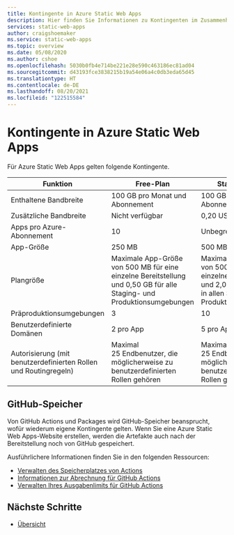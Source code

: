 ```yaml
---
title: Kontingente in Azure Static Web Apps
description: Hier finden Sie Informationen zu Kontingenten im Zusammenhang mit Azure Static Web Apps.
services: static-web-apps
author: craigshoemaker
ms.service: static-web-apps
ms.topic: overview
ms.date: 05/08/2020
ms.author: cshoe
ms.openlocfilehash: 5030b0fb4e714be221e28e590c463186ec81ad04
ms.sourcegitcommit: d43193fce3838215b19a54e06a4c0db3eda65d45
ms.translationtype: HT
ms.contentlocale: de-DE
ms.lasthandoff: 08/20/2021
ms.locfileid: "122515584"
---
```

# <a name="quotas-in-azure-static-web-apps"></a>Kontingente in Azure Static Web Apps

Für Azure Static Web Apps gelten folgende Kontingente.

| Funktion                     | Free-Plan        | Standard-Plan |
|-----------------------------|------------------|---------------|
| Enthaltene Bandbreite          | 100 GB pro Monat und Abonnement | 100 GB pro Monat und Abonnement |
| Zusätzliche Bandbreite           | Nicht verfügbar      | 0,20 USD pro GB |
| Apps pro Azure-Abonnement | 10               | Unbegrenzt |
| App-Größe                    | 250 MB           | 500 MB |
| Plangröße                   | Maximale App-Größe von 500 MB für eine einzelne Bereitstellung und 0,50 GB für alle Staging- und Produktionsumgebungen  | Maximale App-Größe von 500 MB für eine einzelne Bereitstellung und 2,00 GB kombiniert in allen Staging- und Produktionsumgebungen |
| Präproduktionsumgebungen | 3                | 10 |
| Benutzerdefinierte Domänen              | 2 pro App        | 5 pro App |
| Autorisierung (mit benutzerdefinierten Rollen und Routingregeln) | Maximal 25 Endbenutzer, die möglicherweise zu benutzerdefinierten Rollen gehören | Maximal 25 Endbenutzer, die möglicherweise zu benutzerdefinierten Rollen gehören |

## <a name="github-storage"></a>GitHub-Speicher

Von GitHub Actions und Packages wird GitHub-Speicher beansprucht, wofür wiederum eigene Kontingente gelten. Wenn Sie eine Azure Static Web Apps-Website erstellen, werden die Artefakte auch nach der Bereitstellung noch von GitHub gespeichert.

Ausführlichere Informationen finden Sie in den folgenden Ressourcen:

- [Verwalten des Speicherplatzes von Actions](https://github.community/t5/GitHub-Actions/Managing-Actions-storage-space/td-p/38944)
- [Informationen zur Abrechnung für GitHub Actions](https://help.github.com/github/setting-up-and-managing-billing-and-payments-on-github/about-billing-for-github-actions#about-billing-for-github-actions)
- [Verwalten Ihres Ausgabenlimits für GitHub Actions](https://help.github.com/github/setting-up-and-managing-billing-and-payments-on-github/managing-your-spending-limit-for-github-actions)

## <a name="next-steps"></a>Nächste Schritte

- [Übersicht](overview.md)
